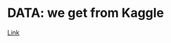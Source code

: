 # DATA: we get from Kaggle
[Link](https://www.kaggle.com/datasets/duongtran1909/vietnamese-vehicles-dataset?resource=download&select=daytime-dataset)
